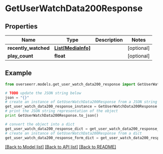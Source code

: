 # GetUserWatchData200Response


## Properties
Name | Type | Description | Notes
------------ | ------------- | ------------- | -------------
**recently_watched** | [**List[MediaInfo]**](MediaInfo.md) |  | [optional] 
**play_count** | **float** |  | [optional] 

## Example

```python
from overseerr.models.get_user_watch_data200_response import GetUserWatchData200Response

# TODO update the JSON string below
json = "{}"
# create an instance of GetUserWatchData200Response from a JSON string
get_user_watch_data200_response_instance = GetUserWatchData200Response.from_json(json)
# print the JSON string representation of the object
print GetUserWatchData200Response.to_json()

# convert the object into a dict
get_user_watch_data200_response_dict = get_user_watch_data200_response_instance.to_dict()
# create an instance of GetUserWatchData200Response from a dict
get_user_watch_data200_response_form_dict = get_user_watch_data200_response.from_dict(get_user_watch_data200_response_dict)
```
[[Back to Model list]](../README.md#documentation-for-models) [[Back to API list]](../README.md#documentation-for-api-endpoints) [[Back to README]](../README.md)


